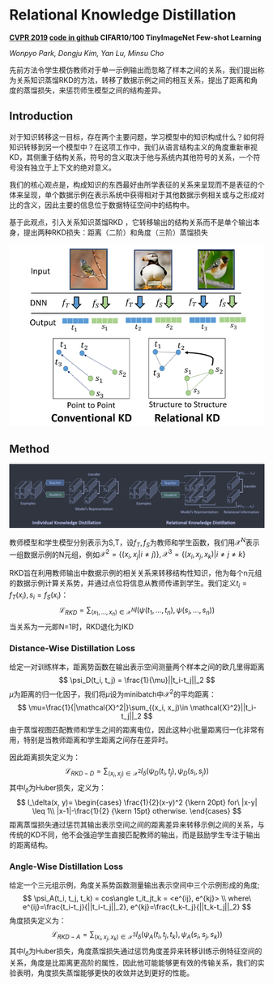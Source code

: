 # Relational Knowledge Distillation

**[CVPR 2019](https://openaccess.thecvf.com/content_CVPR_2019/html/Park_Relational_Knowledge_Distillation_CVPR_2019_paper.html)	[code in github](https://github.com/lenscloth/RKD)	CIFAR10/100  TinyImageNet  Few-shot Learning**

*Wonpyo Park, Dongju Kim, Yan Lu, Minsu Cho*

先前方法令学生模仿教师对于单一示例输出而忽略了样本之间的关系，我们提出称为关系知识蒸馏RKD的方法，转移了数据示例之间的相互关系，提出了距离和角度的蒸馏损失，来惩罚师生模型之间的结构差异。

## Introduction 

对于知识转移这一目标，存在两个主要问题，学习模型中的知识构成什么？如何将知识转移到另一个模型中？在这项工作中，我们从语言结构主义的角度重新审视KD，其侧重于结构关系，符号的含义取决于他与系统内其他符号的关系，一个符号没有独立于上下文的绝对意义。

我们的核心观点是，构成知识的东西最好由所学表征的关系来呈现而不是表征的个体来呈现，单个数据示例在表示系统中获得相对于其他数据示例相关或与之形成对比的含义，因此主要的信息位于数据特征空间中的结构中。

基于此观点，引入关系知识蒸馏RKD ，它转移输出的结构关系而不是单个输出本身，提出两种RKD损失：距离（二阶）和角度（三阶）蒸馏损失

![image-20240327145646121](imgs/image-20240327145646121.png)

## Method

![image-20240327193855882](imgs/image-20240327193855882.png)

教师模型和学生模型分别表示为S,T，设$f_T, f_S$为教师和学生函数，我们用$\mathcal{X}^N$表示一组数据示例的N元组，例如$\mathcal{X}^2=\{ (x_i, x_j|i\neq j)\}, \mathcal{X}^3=\{ (x_i, x_j, x_k)|i\neq j\neq k\}$

RKD旨在利用教师输出中数据示例的相关关系来转移结构性知识，他为每个n元组的数据示例计算关系势，并通过点位将信息从教师传递到学生。我们定义$t_i=f_T(x_i), s_i=f_S(x_i)$：
$$
\mathcal{L}_{RKD}=\sum_{(x_1, ..., x_n)\in \mathcal{X}^N}l(\psi(t_1, ..., t_n), \psi(s_i, ..., s_n))
$$
当关系为一元即N=1时，RKD退化为IKD

### Distance-Wise Distillation Loss

给定一对训练样本，距离势函数在输出表示空间测量两个样本之间的欧几里得距离
$$
\psi_D(t_i, t_j) = \frac{1}{\mu}||t_i-t_j||_2
$$
$\mu$为距离的归一化因子，我们将$\mu$设为minibatch中$\mathcal{X}^2$的平均距离：
$$
\mu=\frac{1}{|\mathcal{X}^2|}\sum_{(x_i, x_j)\in \mathcal{X}^2}||t_i-t_j||_2
$$
由于蒸馏视图匹配教师和学生之间的距离电位，因此这种小批量距离归一化非常有用，特别是当教师距离和学生距离之间存在差异时。

因此距离损失定义为：
$$
\mathcal{L}_{RKD-D}=\sum_{(x_i, x_j)\in \mathcal{X}^2}l_\delta(\psi_D(t_i, t_j), \psi_D(s_i, s_j))
$$
其中$l_\delta$为Huber损失，定义为：
$$
l_\delta(x, y)=
\begin{cases}
\frac{1}{2}(x-y)^2 {\kern 20pt}  for\ |x-y| \leq 1\\
|x-1|-\frac{1}{2}  {\kern 15pt} otherwise.
\end{cases}
$$
距离蒸馏损失通过惩罚其输出表示空间之间的距离差异来转移示例之间的关系，与传统的KD不同，他不会强迫学生直接匹配教师的输出，而是鼓励学生专注于输出的距离结构。



### Angle-Wise Distillation Loss

给定一个三元组示例，角度关系势函数测量输出表示空间中三个示例形成的角度;
$$
\psi_A(t_i, t_j, t_k) = cos\angle t_it_jt_k = <e^{ij}, e^{kj}> \\
where\ e^{ij}=\frac{t_i-t_j}{||t_i-t_j||_2}, e^{kj}=\frac{t_k-t_j}{||t_k-t_j||_2}
$$
角度损失定义为：
$$
\mathcal{L}_{RKD-A}=\sum_{(x_i, x_j, x_k)\in \mathcal{X}^3}l_\delta(\psi_A(t_i, t_j, t_k), \psi_A(s_i, s_j, s_k))
$$
其中$l_\delta$为Huber损失，角度蒸馏损失通过惩罚角度差异来转移训练示例特征空间的关系，角度是比距离更高阶的属性，因此他可能能够更有效的传输关系，我们的实验表明，角度损失蒸馏能够更快的收敛并达到更好的性能。
